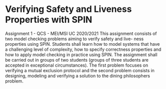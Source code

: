 # Verifying Safety and Liveness Properties with SPIN

Assignment 1 - QCS - MEI/MSI UC 2020/2021
This assignment consists of two model checking problems aiming to verify safety and live- ness properties using SPIN. Students shall learn how to model systems that have a challenging level of complexity, how to specify correctness properties and how to apply model checking in practice using SPIN. The assignment shall be carried out in groups of two students (groups of three students are accepted in exceptional circumstances). The first problem focuses on verifying a mutual exclusion protocol and the second problem consists in designing, modeling and verifying a solution to the dining philosophers problem.
